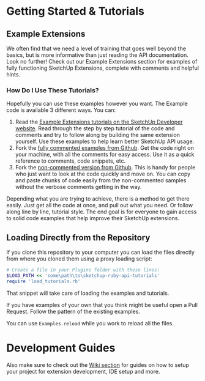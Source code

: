 # Getting Started & Tutorials

## Example Extensions

We often find that we need a level of training that goes well beyond the basics,
but is more informative than just reading the API documentation. Look no
further! Check out our Example Extensions section for examples of fully
functioning SketchUp Extensions, complete with comments and helpful hints.

### How Do I Use These Tutorials?

Hopefully you can use these examples however you want. The Example code is
available 3 different ways. You can:

1. Read the [Example Extensions tutorials on the SketchUp Developer website](http://developer.sketchup.com/en/content/tutorials).
   Read through the step by step tutorial of the code and comments and try to
   follow along by building the same extension yourself. Use these examples to
   help learn better SketchUp API usage.
2. Fork the [fully commented examples from Github](https://github.com/SketchUp/sketchup-ruby-api-tutorials/tree/master/tutorials).
   Get the code right on your machine, with all the comments for easy access.
   Use it as a quick reference to comments, code snippets, etc.
3. Fork the [non-commented version from Github](https://github.com/SketchUp/sketchup-ruby-api-tutorials/tree/master/examples).
   This is handy for people who just want to look at the code quickly and move
   on. You can copy and paste chunks of code easily from the non-commented
   samples without the verbose comments getting in the way.

Depending what you are trying to achieve, there is a method to get there easily.
Just get all the code at once, and pull out what you need. Or follow along line
by line, tutorial style. The end goal is for everyone to gain access to solid
code examples that help improve their SketchUp extensions.

## Loading Directly from the Repository

If you clone this repository to your computer you can load the files directly
from where you cloned them using a proxy loading script:

```ruby
# Create a file in your Plugins folder with these lines:
$LOAD_PATH << 'some\path\to\sketchup-ruby-api-tutorials'
require 'load_tutorials.rb'
```

That snippet will take care of loading the examples and tutorials.

If you have examples of your own that you think might be useful open a Pull
Request. Follow the pattern of the existing examples.

You can use `Examples.reload` while you work to reload all the files.

# Development Guides

Also make sure to check out the [Wiki section](https://github.com/SketchUp/sketchup-ruby-api-tutorials/wiki)
for guides on how to setup your project for extension development, IDE setup
and more.
